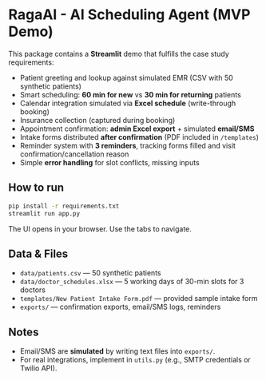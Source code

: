 
# RagaAI - AI Scheduling Agent (MVP Demo)

This package contains a **Streamlit** demo that fulfills the case study requirements:
- Patient greeting and lookup against simulated EMR (CSV with 50 synthetic patients)
- Smart scheduling: **60 min for new** vs **30 min for returning** patients
- Calendar integration simulated via **Excel schedule** (write-through booking)
- Insurance collection (captured during booking)
- Appointment confirmation: **admin Excel export** + simulated **email/SMS**
- Intake forms distributed **after confirmation** (PDF included in `/templates`)
- Reminder system with **3 reminders**, tracking forms filled and visit confirmation/cancellation reason
- Simple **error handling** for slot conflicts, missing inputs

## How to run
```bash
pip install -r requirements.txt
streamlit run app.py
```
The UI opens in your browser. Use the tabs to navigate.

## Data & Files
- `data/patients.csv` — 50 synthetic patients
- `data/doctor_schedules.xlsx` — 5 working days of 30-min slots for 3 doctors
- `templates/New Patient Intake Form.pdf` — provided sample intake form
- `exports/` — confirmation exports, email/SMS logs, reminders

## Notes
- Email/SMS are **simulated** by writing text files into `exports/`.
- For real integrations, implement in `utils.py` (e.g., SMTP credentials or Twilio API).

